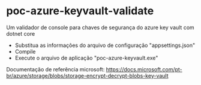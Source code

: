 # poc-azure-keyvault-validate
Um validador de console para chaves de segurança do azure key vault com dotnet core


- Substitua as informações do arquivo de configuração "appsettings.json"
- Compile
- Execute o arquivo de aplicação "poc-azure-keyvault.exe"


Documentação de referência microsoft:
https://docs.microsoft.com/pt-br/azure/storage/blobs/storage-encrypt-decrypt-blobs-key-vault
